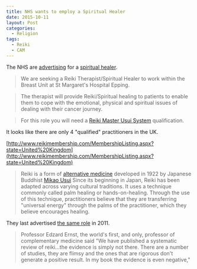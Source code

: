 ```yaml
---
title: NHS wants to employ a Spiritual Healer
date: 2015-10-11
layout: Post
categories:
  - Religion
tags:
  - Reiki
  - CAM
---
```


The NHS are [advertising](https://www.jobs.nhs.uk/xi/vacancy/3dd4cf544c0502eb362f8492aea7dd7b/?vac_ref=913927029#.VhUNq33fjGx.facebook) for a [spiritual healer](http://www.reiki.org/reikinews/rn090199.html).

<!-- more -->

> We are seeking a Reiki Therapist/Spiritual Healer to work within the Breast Unit at St Margaret's Hospital Epping.

> The therapist will provide Reiki/Spiritual healing to patients to enable them to cope with the emotional, physical and spiritual issues of dealing with their cancer journey.

> For this role you will need a [Reiki Master Usui System](http://www.usuireiki-ogm.com/becoming_a_reiki_master.html) qualification.

It looks like there are only 4 "qualified" practitioners in the UK.

[http://www.reikimembership.com/MembershipListing.aspx?state=United%20Kingdom](http://www.reikimembership.com/MembershipListing.aspx?state=United%20Kingdom)

> Reiki is a form of [alternative medicine](https://en.wikipedia.org/wiki/Alternative_medicine) developed in 1922 by Japanese Buddhist [Mikao Usui](https://en.wikipedia.org/wiki/Mikao_Usui) Since its beginning in Japan, Reiki has been adapted across varying cultural traditions. It uses a technique commonly called palm healing or hands-on-healing. Through the use of this technique, practitioners believe that they are transferring "universal energy" through the palms of the practitioner, which they believe encourages healing.

They last advertised [the same role](http://www.isciencemag.co.uk/blog/reiki-really/) in 2011.

> Professor Edzard Ernst, the world's first, and only, professor of complementary medicine said "We have published a systematic review of reiki…the evidence is simply not there. There are a number of studies, they are flimsy and the ones that are rigorous don't generate a positive result. In my book the evidence is even negative,"
